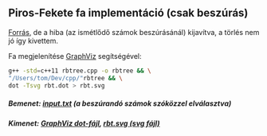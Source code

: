## Piros-Fekete fa implementáció (csak beszúrás)

[Forrás](https://www.geeksforgeeks.org/red-black-tree-in-cpp/), de a hiba (az ismétlődő számok beszúrásánál) kijavítva, a törlés nem jó így kivettem.

Fa megjelenítése [GraphViz](http://graphviz.org/) segítségével:

```bash
g++ -std=c++11 rbtree.cpp -o rbtree && \
"/Users/tom/Dev/cpp/"rbtree && \
dot -Tsvg rbt.dot > rbt.svg    
```

##### Bemenet: [input.txt](input.txt) (a beszúrandó számok szóközzel elválasztva)

##### Kimenet: [GraphViz dot-fájl](https://dreampuf.github.io/GraphvizOnline/?engine=dot), [rbt.svg (svg fájl)](rbt.svg)
